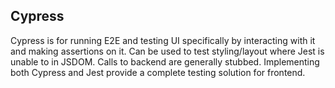 ## Cypress

Cypress is for running E2E and testing UI specifically by interacting with it and making assertions on it. Can be used to test styling/layout where Jest is unable to in JSDOM. Calls to backend are generally stubbed. Implementing both Cypress and Jest provide a complete testing solution for frontend.
